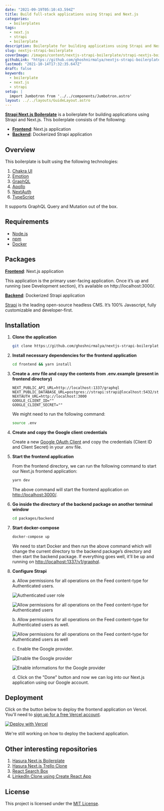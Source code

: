 ```yaml
---
date: "2021-09-19T05:10:43.594Z"
title: Build full-stack applications using Strapi and Next.js
categories:
  - boilerplates
tags:
  - next.js
  - strapi
  - boilerplate
description: Boilerplate for building applications using Strapi and Next.js.
slug: nextjs-strapi-boilerplate
coverImage: /images/content/nextjs-strapi-boilerplate/strapi-nextjs-boilerplate.png
githubLink: "https://github.com/ghoshnirmalya/nextjs-strapi-boilerplate"
lastmod: "2021-10-14T17:32:35.647Z"
draft: false
keywords:
  - boilerplate
  - next.js
  - strapi
setup: |
  import Jumbotron from '../../components/Jumbotron.astro'
layout: ../../layouts/GuideLayout.astro
---
```


<Jumbotron
  description="Built on top of Strapi and Next.js"
  githubLink="https://github.com/ghoshnirmalya/nextjs-strapi-boilerplate"
  demoLink="https://nextjs-strapi-boilerplate.vercel.app/"
/>

[**Strapi Next.js Boilerplate**](https://github.com/ghoshnirmalya/nextjs-strapi-boilerplate) is a boilerplate for building applications using Strapi and Next.js. This boilerplate consists of the following:

- [**Frontend**](https://github.com/ghoshnirmalya/nextjs-strapi-boilerplate/tree/master/frontend): Next.js application
- [**Backend**](https://github.com/ghoshnirmalya/nextjs-strapi-boilerplate/tree/master/backend): Dockerized Strapi application

## Overview

This boilerplate is built using the following technologies:

1. [Chakra UI](https://chakra-ui.com/)
2. [Emotion](https://emotion.sh/)
3. [GraphQL](https://graphql.org/)
4. [Apollo](https://www.apollographql.com/)
5. [NextAuth](https://next-auth.js.org/)
6. [TypeScript](https://www.typescriptlang.org/)

It supports GraphQL Query and Mutation out of the box.

## Requirements

- [Node.js](https://nodejs.org/)
- [npm](https://www.npmjs.com/)
- [Docker](https://www.docker.com/)

## Packages

[**Frontend**](https://github.com/ghoshnirmalya/nextjs-strapi-boilerplate/tree/master/frontend): Next.js application

This application is the primary user-facing application. Once it’s up and running (see Development section), it’s available on http://localhost:3000/.

[**Backend**](https://github.com/ghoshnirmalya/nextjs-strapi-boilerplate/tree/master/backend): Dockerized Strapi application

[Strapi](https://strapi.io/) is the leading open-source headless CMS. It’s 100% Javascript, fully customizable and developer-first.

## Installation

1. **Clone the application**

   ```bash
   git clone https://github.com/ghoshnirmalya/nextjs-strapi-boilerplate
   ```

2. **Install necessary dependencies for the frontend application**

   ```bash
   cd frontend && yarn install
   ```

3. **Create a .env file and copy the contents from .env.example (present in frontend directory)**

   ```yml:frontend/.env
   NEXT_PUBLIC_API_URL=http://localhost:1337/graphql
   NEXT_PUBLIC_DATABASE_URL=postgres://strapi:strapi@localhost:5432/strapi
   NEXTAUTH_URL=http://localhost:3000
   GOOGLE_CLIENT_ID=""
   GOOGLE_CLIENT_SECRET=""
   ```

   We might need to run the following command:

   ```bash
   source .env
   ```

4. **Create and copy the Google client credentials**

   Create a new [Google OAuth Client](https://console.developers.google.com/apis/credentials/oauthclient) and copy the credentials (Client ID and Client Secret) in your .env file.

5. **Start the frontend application**

   From the frontend directory, we can run the following command to start our Next.js frontend application:

   ```bash
   yarn dev
   ```

   The above command will start the frontend application on [http://localhost:3000/](http://localhost:3000).

6. **Go inside the directory of the backend package on another terminal window**

   ```bash
   cd packages/backend
   ```

7. **Start docker-compose**

   ```bash
   docker-compose up
   ```

   We need to start Docker and then run the above command which will change the current directory to the backend package’s directory and then start the backend package. If everything goes well, it’ll be up and running on [http://localhost:1337/v1/graphql](http://localhost:1337/v1/graphql).

8. **Configure Strapi**

   a. Allow permissions for all operations on the Feed content-type for Authenticated users.

   ![Authenticated user role](/images/content/nextjs-strapi-boilerplate/1.png)

   ![Allow permissions for all operations on the Feed content-type for Authenticated users](/images/content/nextjs-strapi-boilerplate/2.png)

   b. Allow permissions for all operations on the Feed content-type for Authenticated users as well.

   ![Allow permissions for all operations on the Feed content-type for Authenticated users as well](/images/content/nextjs-strapi-boilerplate/3.png)

   c. Enable the Google provider.

   ![Enable the Google provider](/images/content/nextjs-strapi-boilerplate/4.png)

   ![Enable informations for the Google provider](/images/content/nextjs-strapi-boilerplate/5.png)

   d. Click on the "Done" button and now we can log into our Next.js application using our Google account.

## Deployment

Click on the button below to deploy the frontend application on Vercel. You'll need to [sign up for a free Vercel account](https://vercel.com/signup/).

[![Deploy with Vercel](https://vercel.com/button)](https://vercel.com/import/git?s=https%3A%2F%2Fgithub.com%2Fghoshnirmalya%2Fnextjs-strapi-boilerplate%2Ftree%2Fmaster%2Ffrontend&env=NEXT_PUBLIC_API_URL,NEXT_PUBLIC_WS_URL,DATABASE_URL,AUTH_PRIVATE_KEY,EMAIL_SERVER,EMAIL_FROM,NEXTAUTH_URL,GOOGLE_CLIENT_ID,GOOGLE_CLIENT_SECRET&project-name=nextjs-strapi-boilerplate&repo-name=nextjs-strapi-boilerplate)

We're still working on how to deploy the backend application.

## Other interesting repositories

1. [Hasura Next.js Boilerplate](https://github.com/ghoshnirmalya/nextjs-hasura-boilerplate)
2. [Hasura Next.js Trello Clone](https://github.com/ghoshnirmalya/nextjs-hasura-trello-clone)
3. [React Search Box](https://github.com/ghoshnirmalya/react-search-box)
4. [LinkedIn Clone using Create React App](https://github.com/ghoshnirmalya/linkedin-clone-react-frontend)

## License

This project is licensed under the [MIT License](https://opensource.org/licenses/MIT).
